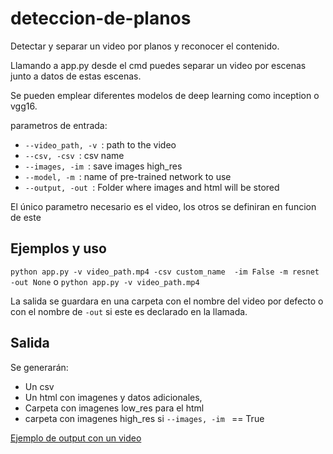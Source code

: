 # deteccion-de-planos
Detectar y separar un video por planos y reconocer el contenido.

Llamando a app.py desde el cmd puedes separar un video por escenas junto a datos de estas escenas.

Se pueden emplear diferentes modelos de deep learning como inception o vgg16.

parametros de entrada:
- ```--video_path, -v ```: path to the video
- ```--csv, -csv ```: csv name
- ```--images, -im ```: save images high_res
- ```--model, -m ```: name of pre-trained network to use
- ```--output, -out ```: Folder where images and html will be stored

El único parametro necesario es el video, los otros se definiran en funcion de este 

## Ejemplos y uso 

```python app.py -v video_path.mp4 -csv custom_name  -im False -m resnet -out None```
o
```python app.py -v video_path.mp4```

La salida se guardara en una carpeta con el nombre del video por defecto o con el nombre de ```-out``` si este es declarado en la llamada.

## Salida
Se generarán: 
- Un csv
- Un html con imagenes y datos adicionales, 
- Carpeta con imagenes low_res para el html
- carpeta con imagenes high_res si ```--images, -im ``` == True

[Ejemplo de output con un video](fig/NG.html)